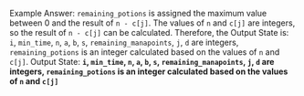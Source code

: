 Example Answer:
`remaining_potions` is assigned the maximum value between 0 and the result of `n - c[j]`. The values of `n` and `c[j]` are integers, so the result of `n - c[j]` can be calculated. Therefore, the Output State is: `i`, `min_time`, `n`, `a`, `b`, `s`, `remaining_manapoints`, `j`, `d` are integers, `remaining_potions` is an integer calculated based on the values of `n` and `c[j]`.
Output State: **`i`, `min_time`, `n`, `a`, `b`, `s`, `remaining_manapoints`, `j`, `d` are integers, `remaining_potions` is an integer calculated based on the values of `n` and `c[j]`**